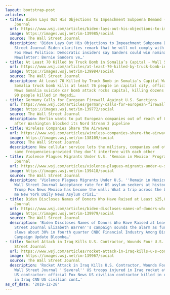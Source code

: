 ```yaml
---
layout: bootstrap-post
articles:
- title: Biden Lays Out His Objections to Impeachment Subpoena Demand - Wall Street
    Journal
  url: https://www.wsj.com/articles/biden-lays-out-his-objections-to-impeachment-subpoena-demand-11577558319
  image: https://images.wsj.net/im-139985/social
  source: The Wall Street Journal
  description: 'Biden Lays Out His Objections to Impeachment Subpoena Demand Wall
    Street Journal Biden clarifies remark that he will not comply with Senate subpoena
    Fox News Politico: Democratic insiders say Sanders could win nomination CBS News
    Newsletter: Bernie Sanders ve…'
- title: At Least 70 Killed by Truck Bomb in Somalia’s Capital - Wall Street Journal
  url: https://www.wsj.com/articles/at-least-70-killed-by-truck-bomb-in-somalias-capital-11577539770
  image: https://images.wsj.net/im-139984/social
  source: The Wall Street Journal
  description: At Least 70 Killed by Truck Bomb in Somalia’s Capital Wall Street Journal
    Somalia truck bomb kills at least 76 people in capital city, officials say Fox
    News Somalia suicide car bomb attack rocks capital, killing dozens CNN At least
    90 people killed in Mogadi…
- title: Germany Calls for European Firewall Against U.S. Sanctions
  url: https://www.wsj.com/articles/germany-calls-for-european-firewall-against-u-s-sanctions-11577459502
  image: https://images.wsj.net/im-139772/social
  source: The Wall Street Journal
  description: Berlin wants to put European companies out of reach of U.S. action
    after Washington blocked its Nord Stream 2 pipeline
- title: Wireless Companies Share the Airwaves
  url: https://www.wsj.com/articles/wireless-companies-share-the-airwaves-11577538001
  image: https://images.wsj.net/im-138109/social
  source: The Wall Street Journal
  description: New cellular service lets the military, companies and others use the
    same frequencies—provided they don’t interfere with each other
- title: Violence Plagues Migrants Under U.S. 'Remain in Mexico' Program - Wall Street
    Journal
  url: https://www.wsj.com/articles/violence-plagues-migrants-under-u-s-remain-in-mexico-program-11577529000
  image: https://images.wsj.net/im-139418/social
  source: The Wall Street Journal
  description: 'Violence Plagues Migrants Under U.S. ''Remain in Mexico'' Program
    Wall Street Journal Acceptance rate for US asylum seekers at historic low under
    Trump Fox News Mexico has become the wall: What a trip across the border showed
    me New York Daily News Asylum crisi…'
- title: Biden Discloses Names of Donors Who Have Raised at Least $25,000 - Wall Street
    Journal
  url: https://www.wsj.com/articles/biden-discloses-names-of-donors-who-have-raised-at-least-25-000-11577506204
  image: https://images.wsj.net/im-139979/social
  source: The Wall Street Journal
  description: 'Biden Discloses Names of Donors Who Have Raised at Least $25,000 Wall
    Street Journal Elizabeth Warren''s campaign sounds the alarm as fundraising pace
    slows about 30% in fourth quarter CNBC Financial Industry Among Biden’s Big Bundlers:
    Campaign Update Bloombe…'
- title: Rocket Attack in Iraq Kills U.S. Contractor, Wounds Four U.S. Troops - Wall
    Street Journal
  url: https://www.wsj.com/articles/rocket-attack-in-iraq-kills-u-s-contractor-wounds-four-u-s-troops-11577492632
  image: https://images.wsj.net/im-139967/social
  source: The Wall Street Journal
  description: 'Rocket Attack in Iraq Kills U.S. Contractor, Wounds Four U.S. Troops
    Wall Street Journal ''Several'' US troops injured in Iraq rocket attack that killed
    US contractor: official Fox News US civilian contractor killed in rocket attack
    in Iraq CNN US civilian cont…'
as_of_date: '2019-12-28'
---
```


